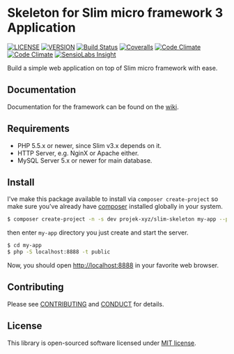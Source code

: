 # Skeleton for Slim micro framework 3 Application

[![LICENSE](https://img.shields.io/packagist/l/projek-xyz/slim-skeleton.svg?style=flat-square)](LICENSE.md)
[![VERSION](https://img.shields.io/packagist/v/projek-xyz/slim-skeleton.svg?style=flat-square)](https://github.com/projek-xyz/slim-skeleton/releases)
[![Build Status](https://img.shields.io/travis/projek-xyz/slim-skeleton/master.svg?style=flat-square)](https://travis-ci.org/projek-xyz/slim-skeleton)
[![Coveralls](https://img.shields.io/coveralls/projek-xyz/slim-skeleton/master.svg?style=flat-square)](https://coveralls.io/github/projek-xyz/slim-skeleton)
[![Code Climate](https://img.shields.io/codeclimate/coverage/github/projek-xyz/slim-skeleton.svg?maxAge=2592000&style=flat-square)](https://codeclimate.com/github/projek-xyz/slim-skeleton/coverage)
[![Code Climate](https://img.shields.io/codeclimate/github/projek-xyz/slim-skeleton.svg?maxAge=2592000&style=flat-square)](https://codeclimate.com/github/projek-xyz/slim-skeleton)
[![SensioLabs Insight](https://img.shields.io/sensiolabs/i/59c39221-cc85-467f-9e00-c7e0dcbdc9ee.svg?style=flat-square)](https://insight.sensiolabs.com/projects/59c39221-cc85-467f-9e00-c7e0dcbdc9ee)

Build a simple web application on top of Slim micro framework with ease.

## Documentation

Documentation for the framework can be found on the [wiki](https://github.com/projek-xyz/slim-framework/wiki).

## Requirements

- PHP 5.5.x or newer, since Slim v3.x depends on it.
- HTTP Server, e.g. NginX or Apache either.
- MySQL Server 5.x or newer for main database.

## Install

I've make this package available to install via `composer create-project` so make sure you've already have [composer](https://getcomposer.org/download/) installed globally in your system.

```bash
$ composer create-project -n -s dev projek-xyz/slim-skeleton my-app --prefer-dist
```

then enter `my-app` directory you just create and start the server.

```bash
$ cd my-app
$ php -S localhost:8888 -t public
```

Now, you should open [http://localhost:8888](http://localhost:8888) in your favorite web browser.

## Contributing

Please see [CONTRIBUTING](.github/CONTRIBUTING.md) and [CONDUCT](.github/CONDUCT.md) for details.

## License

This library is open-sourced software licensed under [MIT license](LICENSE.md).
